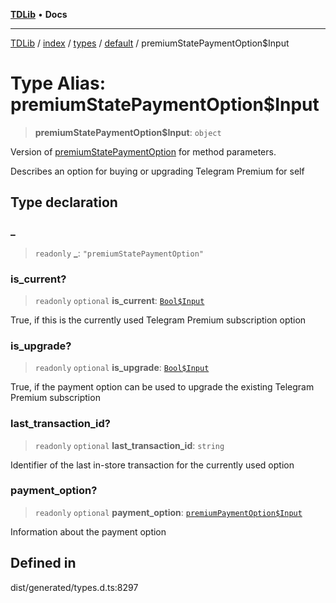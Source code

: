 [**TDLib**](../../../../../../README.md) • **Docs**

***

[TDLib](../../../../../../modules.md) / [index](../../../../../README.md) / [types](../../../README.md) / [default](../README.md) / premiumStatePaymentOption$Input

# Type Alias: premiumStatePaymentOption$Input

> **premiumStatePaymentOption$Input**: `object`

Version of [premiumStatePaymentOption](premiumStatePaymentOption.md) for method parameters.

Describes an option for buying or upgrading Telegram Premium for self

## Type declaration

### \_

> `readonly` **\_**: `"premiumStatePaymentOption"`

### is\_current?

> `readonly` `optional` **is\_current**: [`Bool$Input`](Bool$Input.md)

True, if this is the currently used Telegram Premium subscription option

### is\_upgrade?

> `readonly` `optional` **is\_upgrade**: [`Bool$Input`](Bool$Input.md)

True, if the payment option can be used to upgrade the existing Telegram Premium subscription

### last\_transaction\_id?

> `readonly` `optional` **last\_transaction\_id**: `string`

Identifier of the last in-store transaction for the currently used option

### payment\_option?

> `readonly` `optional` **payment\_option**: [`premiumPaymentOption$Input`](premiumPaymentOption$Input.md)

Information about the payment option

## Defined in

dist/generated/types.d.ts:8297
